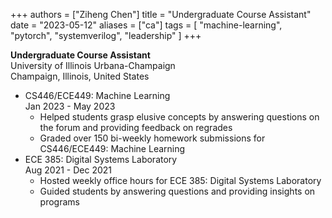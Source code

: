 +++
authors = ["Ziheng Chen"]
title = "Undergraduate Course Assistant"
date = "2023-05-12"
aliases = ["ca"]
tags = [
    "machine-learning", "pytorch", "systemverilog", "leadership"
]
+++
 
**Undergraduate Course Assistant**  
University of Illinois Urbana-Champaign  
Champaign, Illinois, United States  
- CS446/ECE449: Machine Learning  
Jan 2023 - May 2023
    - Helped students grasp elusive concepts by answering questions on the forum and providing feedback on regrades
    - Graded over 150 bi-weekly homework submissions for CS446/ECE449: Machine Learning
- ECE 385: Digital Systems Laboratory  
Aug 2021 - Dec 2021
    - Hosted weekly office hours for ECE 385: Digital Systems Laboratory
    - Guided students by answering questions and providing insights on programs

